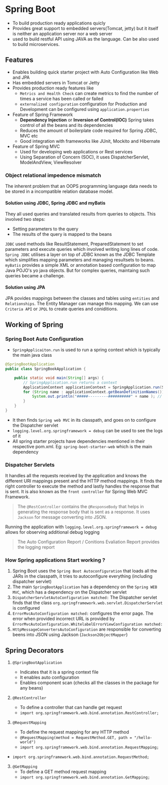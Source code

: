 # Spring Boot
- To build production ready applications quicly
- Provides great support to embedded servers(Tomcat, jetty) but it itself is neither an application server nor a web server
- used to build restful API using JAVA as the language. Can be also used to build microservices.

## Features
- Enables building quick starter project with Auto Configuration like Web and JPA
- Has embedded servers in Tomcat or Jetty
- Provides production ready features like 
    - `Metrics and Health Check` can create metrics to find the number of times a service has been called or failed
    - `externalized configuration` configuration for Production and Development can be configured using `application.properties` 
- Feature of Spring Framework
    - **Dependency Injection** or **Inversion of Control(IOC)** Spring takes control of all the beans and its dependencies
    - Reduces the amount of boilerplate code required for Spring JDBC, MVC etc
    - Good integration with frameworks like JUnit, Mockito and Hibernate
- Feature of Spring MVC
    - Used for developing web applications  or Rest services
    - Using Separation of Concern (SOC), it uses DispatcherServlet, ModelAndView, ViewResolver

### Object relational impedence mismatch
The inherent problem that an OOPS programming language data needs to be stored in a incompatible relation database model.

#### Solution using JDBC, Spring JDBC and myBatis
They all used queries and translated results from queries to objects. This involved two steps:
- Setting parameters to the query
- The results of the query is mapped to the beans

`JDBC` used methods like ResultStatement, PreparedStatement to set parameters and execute queries which involved writing long lines of code. `Spring JDBC` utilises a layer on top of JDBC known as the JDBC Template which simplifies mapping parameters and managing resultsets to beans. `myBatis` provides a simple XML or annotation based configuration to map Java POJO's yo java objects. But for complex queries, maintaing such queries became a challenge.

#### Solution using JPA
JPA povides mappings between the classes and tables using `entities` and `Relationships`. The Entity Manager can manage this mapping.
We can use `Criteria API` or `JPQL` to create queries and coniditions.



## Working of Spring

### Spring Boot Auto Configuration
- `SpringApplicaiton.run` is used to run a spring context which is typically the main java class
```java
@SpringBootApplication
public class SpringBookApplication {

	public static void main(String[] args) {
        // SpringApplication.run returns a context
		ApplicationContext applicationContext = SpringApplication.run(SpringBookApplication.class, args);
		for (String name : applicationContext.getBeanDefinitionNames()) {
			System.out.println("#####---------##########" + name ); // prints the names of all the beans
		}
	}
}
```

- It then finds `Spring web MVC` in its classpath, and goes on to configure the Dispatcher servlet
- `logging.level.org.springframework = debug` can be used to see the logs of it
- All spring starter projects have dependencies mentioned in their respective pom.xml. Eg: `spring-boot-starter-web` which is the main dependency 


### Dispatcher Servlets
It handles all the requests received by the application and knows the different URI mappings present and the HTTP method mappings. It finds the right controller to execute the method and lastly handles the response that is sent.
It is also known as the `front controller` for Spring Web MVC Framework.

>The `@RestController` contains the `@ResponseBody` that helps in generating the response body that is sent as a response. It uses `Jackson` for message converting into JSON.  

Running the application with `logging.level.org.springframework = debug` allows for observing additional debug logging   
> The Auto Configuration Report / Conitions Evaliation Report provides the logging report

### How Spring applications Start working ?
1. Spring Boot uses the `Spring Boot Autoconfiguration` that loads all the JARs in the classpath, it tries to autoconfigure everything (including dispatcher servlet)
1. The main `SpringBootApplication` has a dependency on the `Spring WEB MVC`, which has a dependency on the Dispatcher servlet
2. `DispatcherServletAutoConfiguration matched:` The Dispatcher servlet finds that the class `org.springframework.web.servlet.DispatcherServlet` is configured
3. `ErrorMvcAutoConfiguration matched:` configures the error page. The error when provided incorrect URL is provided by `ErrorMvcAutoConfiguration.WhitelabelErrorViewConfiguration matched:`
4. `HttpMessageConvertersAutoConfiguration` are responsible for converting beens into JSON using Jackson  (`Jackson2ObjectMapper`)




## Spring Decorators
1. `@SpringBootApplication`
    - Indicates that it is a spring context file
    - It enables auto configuration
    - Enables component scan (checks all the classes in the package for any beans)

1. `@RestController`
    - To define a controller that can handle get request
    - `import org.springframework.web.bind.annotation.RestController;`

2. `@RequestMapping`
    -  To define the request mapping for any HTTP method
    -   `@RequestMapping(method = RequestMethod.GET, path = "/hello-world")`
    - `import org.springframework.web.bind.annotation.RequestMapping;`
- `import org.springframework.web.bind.annotation.RequestMethod;`

3. `@GetMapping`
    - To define a GET method request mapping
    - `import org.springframework.web.bind.annotation.GetMapping;`

